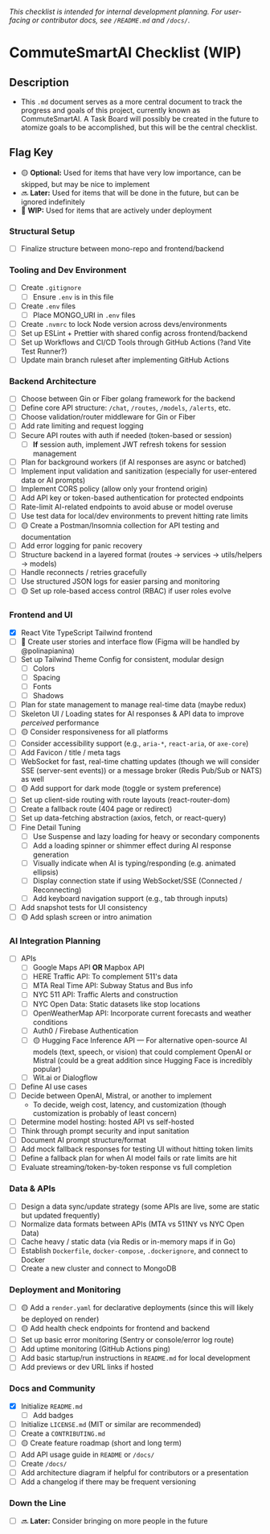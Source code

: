 _This checklist is intended for internal development planning. For user-facing or contributor docs, see `/README.md` and `/docs/`._

# CommuteSmartAI Checklist (WIP)

## Description

- This `.md` document serves as a more central document to track the progress and goals of this project, currently known as CommuteSmartAI. A Task Board will possibly be created in the future to atomize goals to be accomplished, but this will be the central checklist.

## Flag Key
- 🟡 **Optional:** Used for items that have very low importance, can be skipped, but may be nice to implement
- 🔜 **Later:** Used for items that will be done in the future, but can be ignored indefinitely
- 🚧 **WIP:** Used for items that are actively under deployment

### Structural Setup
- [ ] Finalize structure between mono-repo and frontend/backend

### Tooling and Dev Environment
- [ ] Create `.gitignore`
  - [ ] Ensure `.env` is in this file
- [ ] Create `.env` files
  - [ ] Place MONGO_URI in `.env` files
- [ ] Create `.nvmrc` to lock Node version across devs/environments
- [ ] Set up ESLint + Prettier with shared config across frontend/backend
- [ ] Set up Workflows and CI/CD Tools through GitHub Actions (?and Vite Test Runner?) 
- [ ] Update main branch ruleset after implementing GitHub Actions

### Backend Architecture
- [ ] Choose between Gin or Fiber golang framework for the backend
- [ ] Define core API structure: `/chat`, `/routes`, `/models`, `/alerts`, etc.
- [ ] Choose validation/router middleware for Gin or Fiber
- [ ] Add rate limiting and request logging
- [ ] Secure API routes with auth if needed (token-based or session)
  - [ ] **If** session auth, implement JWT refresh tokens for session management
- [ ] Plan for background workers (if AI responses are async or batched)
- [ ] Implement input validation and sanitization (especially for user-entered data or AI prompts)
- [ ] Implement CORS policy (allow only your frontend origin)
- [ ] Add API key or token-based authentication for protected endpoints
- [ ] Rate-limit AI-related endpoints to avoid abuse or model overuse
- [ ] Use test data for local/dev environments to prevent hitting rate limits
- [ ] 🟡 Create a Postman/Insomnia collection for API testing and documentation
- [ ] Add error logging for panic recovery
- [ ] Structure backend in a layered format (routes → services → utils/helpers → models)
- [ ] Handle reconnects / retries gracefully
- [ ] Use structured JSON logs for easier parsing and monitoring
- [ ] 🟡 Set up role-based access control (RBAC) if user roles evolve

### Frontend and UI
- [X] React Vite TypeScript Tailwind frontend
- [ ] 🚧 Create user stories and interface flow (Figma will be handled by @polinapianina)
- [ ] Set up Tailwind Theme Config for consistent, modular design
  - [ ] Colors
  - [ ] Spacing
  - [ ] Fonts
  - [ ] Shadows
- [ ] Plan for state management to manage real-time data (maybe redux)
- [ ] Skeleton UI / Loading states for AI responses & API data to improve *perceived* performance
- [ ] 🟡 Consider responsiveness for all platforms
- [ ] Consider accessibility support (e.g., `aria-*`, `react-aria`, or `axe-core`)
- [ ] Add Favicon / title / meta tags
- [ ] WebSocket for fast, real-time chatting updates (though we will consider SSE (server-sent events)) or a message broker (Redis Pub/Sub or NATS) as well
- [ ] 🟡 Add support for dark mode (toggle or system preference)
- [ ] Set up client-side routing with route layouts (react-router-dom)
- [ ] Create a fallback route (404 page or redirect)
- [ ] Set up data-fetching abstraction (axios, fetch, or react-query)
- [ ] Fine Detail Tuning
  - [ ] Use Suspense and lazy loading for heavy or secondary components
  - [ ] Add a loading spinner or shimmer effect during AI response generation
  - [ ] Visually indicate when AI is typing/responding (e.g. animated ellipsis)
  - [ ] Display connection state if using WebSocket/SSE (Connected / Reconnecting)
  - [ ] Add keyboard navigation support (e.g., tab through inputs)
- [ ] Add snapshot tests for UI consistency
- [ ] 🟡 Add splash screen or intro animation

### AI Integration Planning
- [ ] APIs
  - [ ] Google Maps API **OR** Mapbox API
  - [ ] HERE Traffic API: To complement 511's data
  - [ ] MTA Real Time API: Subway Status and Bus info
  - [ ] NYC 511 API: Traffic Alerts and construction
  - [ ] NYC Open Data: Static datasets like stop locations
  - [ ] OpenWeatherMap API: Incorporate current forecasts and weather conditions
  - [ ] Auth0 / Firebase Authentication
  - [ ] 🟡 Hugging Face Inference API — For alternative open-source AI models (text, speech, or vision) that could complement OpenAI or Mistral (could be a great addition since Hugging Face is incredibly popular)
  - [ ] Wit.ai or Dialogflow
- [ ] Define AI use cases
- [ ] Decide between OpenAI, Mistral, or another to implement
  - To decide, weigh cost, latency, and customization (though customization is probably of least concern)
- [ ] Determine model hosting: hosted API vs self-hosted
- [ ] Think through prompt security and input sanitation
- [ ] Document AI prompt structure/format
- [ ] Add mock fallback responses for testing UI without hitting token limits
- [ ] Define a fallback plan for when AI model fails or rate limits are hit
- [ ] Evaluate streaming/token-by-token response vs full completion

### Data & APIs
- [ ] Design a data sync/update strategy (some APIs are live, some are static but updated frequently)
- [ ] Normalize data formats between APIs (MTA vs 511NY vs NYC Open Data)
- [ ] Cache heavy / static data (via Redis or in-memory maps if in Go)
- [ ] Establish `Dockerfile`, `docker-compose`, `.dockerignore`, and connect to Docker
- [ ] Create a new cluster and connect to MongoDB

### Deployment and Monitoring
- [ ] 🟡 Add a `render.yaml` for declarative deployments (since this will likely be deployed on render)
- [ ] 🟡 Add health check endpoints for frontend and backend
- [ ] Set up basic error monitoring (Sentry or console/error log route)
- [ ] Add uptime monitoring (GitHub Actions ping)
- [ ] Add basic startup/run instructions in `README.md` for local development
- [ ] Add previews or dev URL links if hosted
  
### Docs and Community
- [X] Initialize `README.md`
  - [ ] Add badges
- [ ] Initialize `LICENSE.md` (MIT or similar are recommended)
- [ ] Create a `CONTRIBUTING.md`
- [ ] 🟡 Create feature roadmap (short and long term)
- [ ] Add API usage guide in `README` or `/docs/`
- [ ] Create `/docs/`
- [ ] Add architecture diagram if helpful for contributors or a presentation
- [ ] Add a changelog if there may be frequent versioning

### Down the Line
- [ ] 🔜 **Later:** Consider bringing on more people in the future